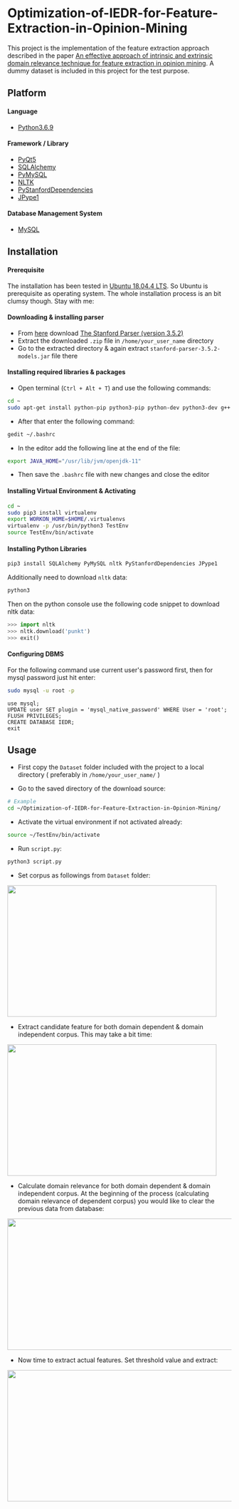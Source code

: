 # Optimization-of-IEDR-for-Feature-Extraction-in-Opinion-Mining

This project is the implementation of the feature extraction approach described in the paper [An effective approach of intrinsic and extrinsic domain relevance technique for feature extraction in opinion mining](https://ieeexplore.ieee.org/document/7760040). A dummy dataset is included in this project for the test purpose.

## Platform 
#### Language
* [Python3.6.9](https://www.python.org/downloads/release/python-369/)
#### Framework / Library 
* [PyQt5](https://pypi.org/project/PyQt5/)
* [SQLAlchemy](sqlalchemy.org)
* [PyMySQL](https://github.com/PyMySQL/PyMySQL) 
* [NLTK](https://www.nltk.org/)
* [PyStanfordDependencies](https://pypi.org/project/PyStanfordDependencies/) 
* [JPype1](https://pypi.org/project/JPype1/)
#### Database Management System
* [MySQL](https://dev.mysql.com/)
## Installation
#### Prerequisite
The installation has been tested in [Ubuntu 18.04.4 LTS](https://ubuntu.com/). So Ubuntu is prerequisite as operating system. The whole installation process is an bit clumsy though. Stay with me:
#### Downloading & installing parser
* From [here](https://nlp.stanford.edu/software/lex-parser.shtml#Download) download [The Stanford Parser (version 3.5.2)]( https://nlp.stanford.edu/software/stanford-parser-full-2015-04-20.zip)
* Extract the downloaded `.zip` file in `/home/your_user_name` directory
* Go to the extracted directory & again extract `stanford-parser-3.5.2-models.jar` file there 

#### Installing required libraries & packages

* Open terminal (```Ctrl + Alt + T```) and use the following commands:
```bash
cd ~
sudo apt-get install python-pip python3-pip python-dev python3-dev g++ libblas-dev liblapack-dev libatlas-base-dev gfortran libfreetype6-dev libxft-dev build-essential libqt4-dev pyqt5-dev-tools qttools5-dev-tools python3-pyqt5 default-jdk mysql-server
```
* After that enter the following command:
```bash
gedit ~/.bashrc
```
* In the editor add the following line at the end of the file: 
```bash
export JAVA_HOME="/usr/lib/jvm/openjdk-11"
```
* Then save the `.bashrc` file with new changes and close the editor

#### Installing Virtual Environment & Activating
```bash
cd ~
sudo pip3 install virtualenv
export WORKON_HOME=$HOME/.virtualenvs
virtualenv -p /usr/bin/python3 TestEnv
source TestEnv/bin/activate
```

#### Installing Python Libraries
```bash
pip3 install SQLAlchemy PyMySQL nltk PyStanfordDependencies JPype1 
```

Additionally need to download `nltk` data:
```bash
python3
```
Then on the python console use the following code snippet to download nltk data:
```python
>>> import nltk
>>> nltk.download('punkt')
>>> exit()
``` 

#### Configuring DBMS
For the following command use current user's password first, then for mysql password just hit enter:
```bash
sudo mysql -u root -p 
```
```
use mysql;
UPDATE user SET plugin = 'mysql_native_password' WHERE User = 'root';
FLUSH PRIVILEGES;
CREATE DATABASE IEDR;
exit
```

## Usage

* First copy the `Dataset` folder included with the project to a local directory ( preferably in `/home/your_user_name/` )

* Go to the saved directory of the download source:
```bash
# Example
cd ~/Optimization-of-IEDR-for-Feature-Extraction-in-Opinion-Mining/
```

* Activate the virtual environment if not activated already:
```bash
source ~/TestEnv/bin/activate
```

* Run `script.py`:
```bash
python3 script.py
```

* Set corpus as followings from `Dataset` folder:
<img src="https://user-images.githubusercontent.com/14239584/76014727-4cda2100-5f44-11ea-9831-8f4fa3009f04.png" align="middle" height="295" width="470" >

* Extract candidate feature for both domain dependent & domain independent corpus. This may take a bit time:
<img src="https://user-images.githubusercontent.com/14239584/76014729-4d72b780-5f44-11ea-9fae-2aeddf263c05.png" align="middle" height="295" width="470" >

* Calculate domain relevance for both domain dependent & domain independent corpus. At the beginning of the process (calculating domain relevance of dependent corpus) you would like to clear the previous data from database:
<img src="https://user-images.githubusercontent.com/14239584/76014720-4b105d80-5f44-11ea-8f6e-1e3bb264bd57.jpg" align="middle" height="295" width="950" >

* Now time to extract actual features. Set threshold value and extract:
<img src="https://user-images.githubusercontent.com/14239584/76014737-4ea3e480-5f44-11ea-96d4-c76f58aed460.jpg" align="middle" height="295" width="950" >
